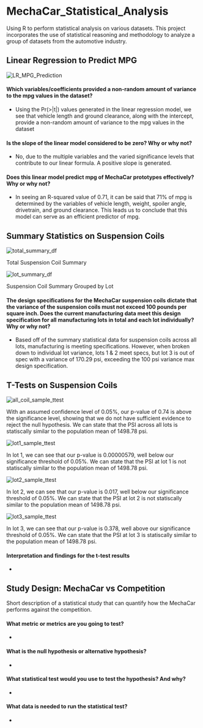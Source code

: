# MechaCar_Statistical_Analysis
Using R to perform statistical analysis on various datasets. This project incorporates the use of statistical reasoning and methodology to analyze a group of datasets from the automotive industry. 

## Linear Regression to Predict MPG

![LR_MPG_Prediction](https://github.com/stovepipe/MechaCar_Statistical_Analysis/blob/main/Resources/LR_MPG_Prediction.png)

#### Which variables/coefficients provided a non-random amount of variance to the mpg values in the dataset?
- Using the Pr(>|t|) values generated in the linear regression model, we see that vehicle length and ground clearance, along with the intercept, provide a non-random amount of variance to the mpg values in the dataset

#### Is the slope of the linear model considered to be zero? Why or why not?
- No, due to the multiple variables and the varied significance levels that contribute to our linear formula. A positive slope is generated.

#### Does this linear model predict mpg of MechaCar prototypes effectively? Why or why not?
- In seeing an R-squared value of 0.71, it can be said that 71% of mpg is determined by the variables of vehicle length, weight, spoiler angle, drivetrain, and ground clearance. This leads us to conclude that this model can serve as an efficient predictor of mpg.

## Summary Statistics on Suspension Coils

![total_summary_df](https://github.com/stovepipe/MechaCar_Statistical_Analysis/blob/main/Resources/total_summary_df.png)

Total Suspension Coil Summary

![lot_summary_df](https://github.com/stovepipe/MechaCar_Statistical_Analysis/blob/main/Resources/lot_summary_df.png)

Suspension Coil Summary Grouped by Lot

#### The design specifications for the MechaCar suspension coils dictate that the variance of the suspension coils must not exceed 100 pounds per square inch. Does the current manufacturing data meet this design specification for all manufacturing lots in total and each lot individually? Why or why not?
- Based off of the summary statistical data for suspension coils across all lots, manufacturing is meeting specifications. However, when broken down to individual lot variance, lots 1 & 2 meet specs, but lot 3 is out of spec with a variance of 170.29 psi, exceeding the 100 psi variance max design specification.

## T-Tests on Suspension Coils

![all_coil_sample_ttest](link)

With an assumed confidence level of 0.05%, our p-value of 0.74 is above the significance level, showing that we do not have sufficient evidence to reject the null hypothesis. We can state that the PSI across all lots is statiscally similar to the population mean of 1498.78 psi.

![lot1_sample_ttest](link)

In lot 1, we can see that our p-value is 0.00000579, well below our significance threshold of 0.05%. We can state that the PSI at lot 1 is not statiscally similar to the population mean of 1498.78 psi.

![lot2_sample_ttest](link)

In lot 2, we can see that our p-value is 0.017, well below our significance threshold of 0.05%. We can state that the PSI at lot 2 is not statiscally similar to the population mean of 1498.78 psi.

![lot3_sample_ttest](link)

In lot 3, we can see that our p-value is 0.378, well above our significance threshold of 0.05%. We can state that the PSI at lot 3 is statiscally similar to the population mean of 1498.78 psi.

#### Interpretation and findings for the t-test results
- 
## Study Design: MechaCar vs Competition

Short description of a statistical study that can quantify how the MechaCar performs against the competition.

#### What metric or metrics are you going to test?
- 
#### What is the null hypothesis or alternative hypothesis?
- 
#### What statistical test would you use to test the hypothesis? And why?
- 
#### What data is needed to run the statistical test?
- 